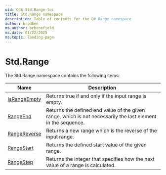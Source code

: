 ```yaml
---
uid: Qdk.Std.Range-toc
title: Std.Range namespace
description: Table of contents for the Q# Range namespace
author: bradben
ms.author: brbenefield
ms.date: 01/22/2025
ms.topic: landing-page
---
```


# Std.Range

The Std.Range namespace contains the following items:

| Name | Description |
|------|-------------|
| [IsRangeEmpty](xref:Qdk.Std.Range.IsRangeEmpty) | Returns true if and only if the input range is empty. |
| [RangeEnd](xref:Qdk.Std.Range.RangeEnd) | Returns the defined end value of the given range, which is not necessarily the last element in the sequence. |
| [RangeReverse](xref:Qdk.Std.Range.RangeReverse) | Returns a new range which is the reverse of the input range. |
| [RangeStart](xref:Qdk.Std.Range.RangeStart) | Returns the defined start value of the given range. |
| [RangeStep](xref:Qdk.Std.Range.RangeStep) | Returns the integer that specifies how the next value of a range is calculated. |
